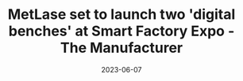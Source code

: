 ---
category:
- .nan
date: 2023-06-07
keyword_suggestion: ubuntu install docker
post_inspiration: https://www.themanufacturer.com/articles/metlase-set-to-launch-two-digital-benches-at-smart-factory-expo/
silot_terms: digital automation
title: MetLase set to launch two '<b>digital</b> benches' at Smart Factory Expo -
  The Manufacturer
---